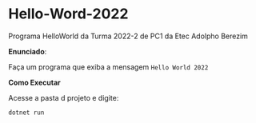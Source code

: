 # Hello-Word-2022
Programa HelloWorld da Turma 2022-2 de PC1 da Etec Adolpho Berezim

**Enunciado**:

Faça um programa que exiba a mensagem `Hello World 2022`

**Como Executar**

Acesse a pasta d projeto e digite:

```
dotnet run
```